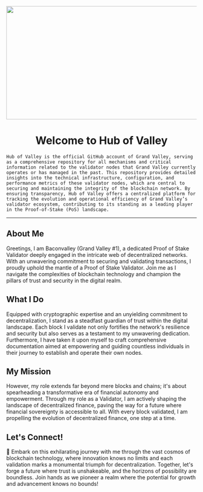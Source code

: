 
<p align="center">
  <img src="https://github.com/user-attachments/assets/9086aae1-2365-4a74-9c19-00a10a7e618d" alt="" width="600" height="300">
</p>

<div style="text-align:center;">
    <h1>Welcome to Hub of Valley</h1>
</div>

```Hub of Valley is the official GitHub account of Grand Valley, serving as a comprehensive repository for all mechanisms and critical information related to the validator nodes that Grand Valley currently operates or has managed in the past. This repository provides detailed insights into the technical infrastructure, configuration, and performance metrics of these validator nodes, which are central to securing and maintaining the integrity of the blockchain network. By ensuring transparency, Hub of Valley offers a centralized platform for tracking the evolution and operational efficiency of Grand Valley’s validator ecosystem, contributing to its standing as a leading player in the Proof-of-Stake (PoS) landscape.```

---

## About Me

Greetings, I am Baconvalley (Grand Valley #1), a dedicated Proof of Stake Validator deeply engaged in the intricate web of decentralized networks. With an unwavering commitment to securing and validating transactions, I proudly uphold the mantle of a Proof of Stake Validator. Join me as I navigate the complexities of blockchain technology and champion the pillars of trust and security in the digital realm.

## What I Do

Equipped with cryptographic expertise and an unyielding commitment to decentralization, I stand as a steadfast guardian of trust within the digital landscape. Each block I validate not only fortifies the network's resilience and security but also serves as a testament to my unwavering dedication. Furthermore, I have taken it upon myself to craft comprehensive documentation aimed at empowering and guiding countless individuals in their journey to establish and operate their own nodes.

## My Mission

However, my role extends far beyond mere blocks and chains; it's about spearheading a transformative era of financial autonomy and empowerment. Through my role as a Validator, I am actively shaping the landscape of decentralized finance, paving the way for a future where financial sovereignty is accessible to all. With every block validated, I am propelling the evolution of decentralized finance, one step at a time.

## Let's Connect!

🚀 Embark on this exhilarating journey with me through the vast cosmos of blockchain technology, where innovation knows no limits and each validation marks a monumental triumph for decentralization. Together, let's forge a future where trust is unshakeable, and the horizons of possibility are boundless. Join hands as we pioneer a realm where the potential for growth and advancement knows no bounds!

